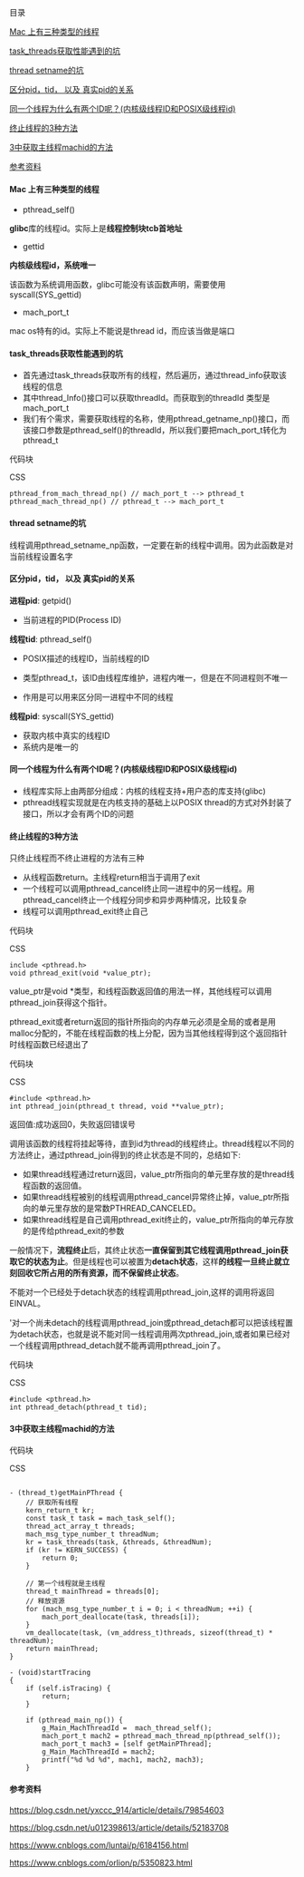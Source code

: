 目录

[Mac 上有三种类型的线程](https://km.sankuai.com/page/375038648#id-Mac上有三种类型的线程)

[task_threads获取性能遇到的坑](https://km.sankuai.com/page/375038648#id-task_threads获取性能遇到的坑)

[thread setname的坑](https://km.sankuai.com/page/375038648#id-threadsetname的坑)

[区分pid，tid， 以及 真实pid的关系](https://km.sankuai.com/page/375038648#id-区分pid，tid，以及真实pid的关系)

[同一个线程为什么有两个ID呢？(内核级线程ID和POSIX级线程id)](https://km.sankuai.com/page/375038648#id-同一个线程为什么有两个ID呢？(内核级线程ID和POSIX级线程id))

[终止线程的3种方法](https://km.sankuai.com/page/375038648#id-终止线程的3种方法)

[3中获取主线程machid的方法](https://km.sankuai.com/page/375038648#id-3中获取主线程machid的方法)

[参考资料](https://km.sankuai.com/page/375038648#id-参考资料)

#### Mac 上有三种类型的线程

- pthread_self()

**glibc**库的线程id。实际上是**线程控制块tcb首地址**

- gettid

**内核级线程id，系统唯一**

该函数为系统调用函数，glibc可能没有该函数声明，需要使用 syscall(SYS_gettid)

- mach_port_t

mac os特有的id。实际上不能说是thread id，而应该当做是端口

#### task_threads获取性能遇到的坑

- 首先通过task_threads获取所有的线程，然后遍历，通过thread_info获取该线程的信息
- 其中thread_Info()接口可以获取threadId。而获取到的threadId 类型是mach_port_t
- 我们有个需求，需要获取线程的名称，使用pthread_getname_np()接口，而该接口参数是pthread_self()的threadId，所以我们要把mach_port_t转化为pthread_t

代码块

CSS

```
pthread_from_mach_thread_np() // mach_port_t --> pthread_t
pthread_mach_thread_np() // pthread_t --> mach_port_t 
```

#### thread setname的坑

线程调用pthread_setname_np函数，一定要在新的线程中调用。因为此函数是对当前线程设置名字

#### 区分pid，tid， 以及 真实pid的关系

**进程pid**: getpid()

- 当前进程的PID(Process ID)

**线程tid**: pthread_self()

- POSIX描述的线程ID，当前线程的ID

- 类型pthread_t，该ID由线程库维护，进程内唯一，但是在不同进程则不唯一
- 作用是可以用来区分同一进程中不同的线程

**线程pid**: syscall(SYS_gettid) 

- 获取内核中真实的线程ID
- 系统内是唯一的

#### **同一个线程为什么有两个ID呢？(内核级线程ID和POSIX级线程id)**

- 线程库实际上由两部分组成：内核的线程支持+用户态的库支持(glibc)
- pthread线程实现就是在内核支持的基础上以POSIX thread的方式对外封装了接口，所以才会有两个ID的问题

#### 终止线程的3种方法

只终止线程而不终止进程的方法有三种

- 从线程函数return。主线程return相当于调用了exit
- 一个线程可以调用pthread_cancel终止同一进程中的另一线程。用pthread_cancel终止一个线程分同步和异步两种情况，比较复杂
- 线程可以调用pthread_exit终止自己



代码块

CSS

```
include <pthread.h>
void pthread_exit(void *value_ptr);
```

value_ptr是void *类型，和线程函数返回值的用法一样，其他线程可以调用pthread_join获得这个指针。

pthread_exit或者return返回的指针所指向的内存单元必须是全局的或者是用malloc分配的，不能在线程函数的栈上分配，因为当其他线程得到这个返回指针时线程函数已经退出了

代码块

CSS

```
#include <pthread.h>
int pthread_join(pthread_t thread, void **value_ptr);
```

 返回值:成功返回0，失败返回错误号

调用该函数的线程将挂起等待，直到id为thread的线程终止。thread线程以不同的方法终止，通过pthread_join得到的终止状态是不同的，总结如下:

- 如果thread线程通过return返回，value_ptr所指向的单元里存放的是thread线程函数的返回值。
- 如果thread线程被别的线程调用pthread_cancel异常终止掉，value_ptr所指向的单元里存放的是常数PTHREAD_CANCELED。
- 如果thread线程是自己调用pthread_exit终止的，value_ptr所指向的单元存放的是传给pthread_exit的参数



一般情况下，**流程终止**后，其终止状态**一直保留到其它线程调用pthread_join获取它的状态为止**。但是线程也可以被置为**detach状态**，这样**的线程一旦终止就立刻回收它所占用的所有资源，而不保留终止状态**。

不能对一个已经处于detach状态的线程调用pthread_join,这样的调用将返回EINVAL。

'对一个尚未detach的线程调用pthread_join或pthread_detach都可以把该线程置为detach状态，也就是说不能对同一线程调用两次pthread_join,或者如果已经对一个线程调用pthread_detach就不能再调用pthread_join了。

代码块

CSS

```
#include <pthread.h>
int pthread_detach(pthread_t tid);
```

#### 3中获取主线程machid的方法

代码块

CSS

```

- (thread_t)getMainPThread {
    // 获取所有线程
    kern_return_t kr;
    const task_t task = mach_task_self();
    thread_act_array_t threads;
    mach_msg_type_number_t threadNum;
    kr = task_threads(task, &threads, &threadNum);
    if (kr != KERN_SUCCESS) {
        return 0;
    }
    
    // 第一个线程就是主线程
    thread_t mainThread = threads[0];
    // 释放资源
    for (mach_msg_type_number_t i = 0; i < threadNum; ++i) {
        mach_port_deallocate(task, threads[i]);
    }
    vm_deallocate(task, (vm_address_t)threads, sizeof(thread_t) * threadNum);
    return mainThread;
}

- (void)startTracing
{
    if (self.isTracing) {
        return;
    }
    
    if (pthread_main_np()) {
        g_Main_MachThreadId =  mach_thread_self();
        mach_port_t mach2 = pthread_mach_thread_np(pthread_self());
        mach_port_t mach3 = [self getMainPThread];
        g_Main_MachThreadId = mach2;
        printf("%d %d %d", mach1, mach2, mach3);
    }
```

#### 参考资料

https://blog.csdn.net/yxccc_914/article/details/79854603

https://blog.csdn.net/u012398613/article/details/52183708

https://www.cnblogs.com/luntai/p/6184156.html

https://www.cnblogs.com/orlion/p/5350823.html